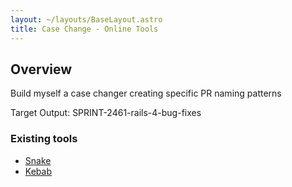```yaml
---
layout: ~/layouts/BaseLayout.astro
title: Case Change - Online Tools
---
```


## Overview

Build myself a case changer creating specific PR naming patterns

Target Output: SPRINT-2461-rails-4-bug-fixes

### Existing tools

- [Snake](https://textedit.tools/snakecase)
- [Kebab](https://textedit.tools/kebabcase)

